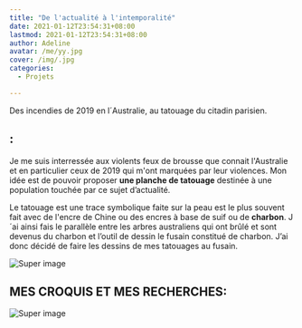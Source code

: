```yaml
---
title: "De l'actualité à l'intemporalité"
date: 2021-01-12T23:54:31+08:00
lastmod: 2021-01-12T23:54:31+08:00
author: Adeline
avatar: /me/yy.jpg
cover: /img/.jpg
categories:
  - Projets

---
```


Des incendies de 2019 en l´Australie, au tatouage du citadin parisien.

<!--more-->

## :

Je me suis interressée aux violents feux de brousse que connait l'Australie et en particulier ceux de 2019 qui m'ont marquées par leur violences. Mon idée est de pouvoir proposer **une planche de tatouage** destinée à une population touchée par ce sujet d’actualité.

Le tatouage est une trace symbolique faite sur la peau est le plus souvent fait avec de l'encre de Chine ou des encres à base de suif ou de **charbon**.
J´ai ainsi fais le parallèle entre les arbres australiens qui ont brûlé et sont devenus du charbon et l’outil de dessin le fusain constitué de charbon. J’ai donc décidé de faire les dessins de mes tatouages au fusain. 


![Super image](/img/.PNG)

## MES CROQUIS ET MES RECHERCHES:

![Super image](/img/.PNG)



